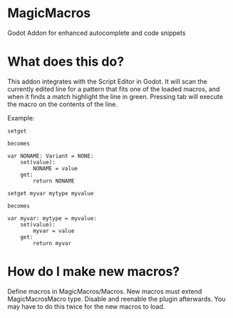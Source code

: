 # MagicMacros
Godot Addon for enhanced autocomplete and code snippets

# What does this do?
This addon integrates with the Script Editor in Godot. It will scan the currently edited line for a pattern that fits one of the loaded macros, and when it finds a match highlight the line in green. Pressing tab will execute the macro on the contents of the line.

Example:

```GDScript
setget

becomes

var NONAME: Variant = NONE:
    set(value):
        NONAME = value
    get:
        return NONAME
```

```GDScript
setget myvar mytype myvalue

becomes

var myvar: mytype = myvalue:
    set(value):
        myvar = value
    get:
        return myvar
```

# How do I make new macros?

Define macros in MagicMacros/Macros. New macros must extend MagicMacrosMacro type. Disable and reenable the plugin afterwards. You may have to do this twice for the new macros to load.
